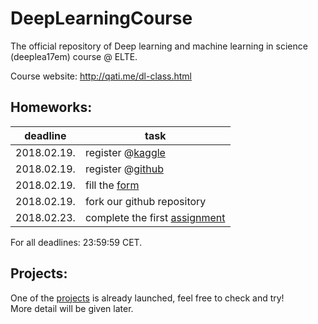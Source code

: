 # DeepLearningCourse
The official repository of Deep learning and machine learning in science (deeplea17em) course @ ELTE.

Course website: http://qati.me/dl-class.html  

## Homeworks:
| deadline | task |
| --- | --- |
| 2018.02.19. | register @[kaggle](https://kaggle.com) |
| 2018.02.19. | register @[github](https://github.com) |
| 2018.02.19. | fill the [form](https://goo.gl/forms/ogxGGwm4rBT8YzX72) |
| 2018.02.19. | fork our github repository |
| 2018.02.23. | complete the first [assignment](https://github.com/qati/DeepLearningCourse/blob/master/assignments/hw01_numpy.ipynb) |
For all deadlines: 23:59:59 CET.

## Projects:
One of the [projects](https://www.kaggle.com/t/a2878d3bffbd44b4a7924b4af7acddc7) is already launched, feel free to check and try!  
More detail will be given later.
